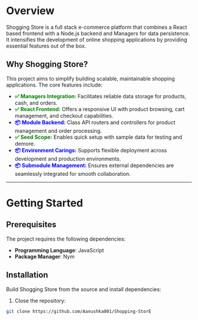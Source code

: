 # Overview

Shogging Store is a full stack e-commerce platform that combines a React based frontend with a Node.js backend and Managers for data persistence. It intensifies the development of online shopping applications by providing essential features out of the box.

## Why Shogging Store?

This project aims to simplify building scalable, maintainable shopping applications. The core features include:

- <span style="color:green">**✅ Managers Integration:**</span> Facilitates reliable data storage for products, cash, and orders.
- <span style="color:green">**✅ React Frontend:**</span> Offers a responsive UI with product browsing, cart management, and checkout capabilities.
- <span style="color:blue">**📦 Module Backend:**</span> Class API routers and controllers for product management and order processing.
- <span style="color:green">**✅ Seed Scope:**</span> Enables quick setup with sample data for testing and demore.
- <span style="color:blue">**📦 Environment Carings:**</span> Supports flexible deployment across development and production environments.
- <span style="color:blue">**📦 Submodule Management:**</span> Ensures external dependencies are seamlessly integrated for smooth collaboration.

---

# Getting Started

## Prerequisites

The project requires the following dependencies:

- **Programming Language**: JavaScript
- **Package Manager**: Nym

## Installation

Build Shogging Store from the source and install dependencies:

1. Close the repository:

```bash
git clone https://github.com/Aanushka001/Shopping-StorE
